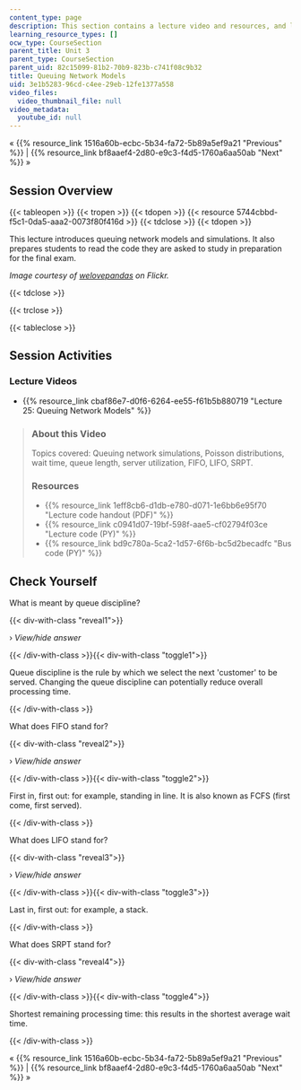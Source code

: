 ```yaml
---
content_type: page
description: This section contains a lecture video and resources, and lecture questions.
learning_resource_types: []
ocw_type: CourseSection
parent_title: Unit 3
parent_type: CourseSection
parent_uid: 82c15099-81b2-70b9-823b-c741f08c9b32
title: Queuing Network Models
uid: 3e1b5283-96cd-c4ee-29eb-12fe1377a558
video_files:
  video_thumbnail_file: null
video_metadata:
  youtube_id: null
---
```


« {{% resource_link 1516a60b-ecbc-5b34-fa72-5b89a5ef9a21 "Previous" %}} | {{% resource_link bf8aaef4-2d80-e9c3-f4d5-1760a6aa50ab "Next" %}} »

Session Overview
----------------

{{< tableopen >}}
{{< tropen >}}
{{< tdopen >}}
{{< resource 5744cbbd-f5c1-0da5-aaa2-0073f80f416d >}}
{{< tdclose >}}
{{< tdopen >}}


This lecture introduces queuing network models and simulations. It also prepares students to read the code they are asked to study in preparation for the final exam.

_Image courtesy of [welovepandas](http://www.flickr.com/photos/welovepandas/314186274/) on Flickr._


{{< tdclose >}}

{{< trclose >}}

{{< tableclose >}}

Session Activities
------------------

### Lecture Videos

*   {{% resource_link cbaf86e7-d0f6-6264-ee55-f61b5b880719 "Lecture 25: Queuing Network Models" %}}

> ### About this Video
> 
> Topics covered: Queuing network simulations, Poisson distributions, wait time, queue length, server utilization, FIFO, LIFO, SRPT.
> 
> ### Resources
> 
> *   {{% resource_link 1eff8cb6-d1db-e780-d071-1e6bb6e95f70 "Lecture code handout (PDF)" %}}
> *   {{% resource_link c0941d07-19bf-598f-aae5-cf02794f03ce "Lecture code (PY)" %}}
> *   {{% resource_link bd9c780a-5ca2-1d57-6f6b-bc5d2becadfc "Bus code (PY)" %}}

Check Yourself
--------------

What is meant by queue discipline?

{{< div-with-class "reveal1">}}

› _View/hide answer_

{{< /div-with-class >}}{{< div-with-class "toggle1">}}

Queue discipline is the rule by which we select the next 'customer' to be served. Changing the queue discipline can potentially reduce overall processing time.

{{< /div-with-class >}}

What does FIFO stand for?

{{< div-with-class "reveal2">}}

› _View/hide answer_

{{< /div-with-class >}}{{< div-with-class "toggle2">}}

First in, first out: for example, standing in line. It is also known as FCFS (first come, first served).

{{< /div-with-class >}}

What does LIFO stand for?

{{< div-with-class "reveal3">}}

› _View/hide answer_

{{< /div-with-class >}}{{< div-with-class "toggle3">}}

Last in, first out: for example, a stack.

{{< /div-with-class >}}

What does SRPT stand for?

{{< div-with-class "reveal4">}}

› _View/hide answer_

{{< /div-with-class >}}{{< div-with-class "toggle4">}}

Shortest remaining processing time: this results in the shortest average wait time.

{{< /div-with-class >}}

« {{% resource_link 1516a60b-ecbc-5b34-fa72-5b89a5ef9a21 "Previous" %}} | {{% resource_link bf8aaef4-2d80-e9c3-f4d5-1760a6aa50ab "Next" %}} »